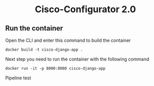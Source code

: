 <div align="center">

# Cisco-Configurator 2.0

</div>

## Run the container

Open the CLI and enter this command to build the container
```docker
docker build -t cisco-django-app .
```
Next step you need to run the container with the following command
```docker
docker run -it -p 8000:8000 cisco-django-app
```
Pipeline test